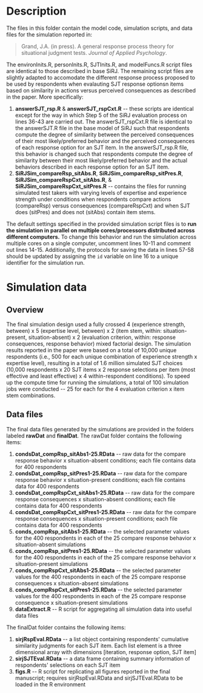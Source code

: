 # Description
The files in this folder contain the model code, simulation scripts, and data files for the simulation reported in: 
>Grand, J.A. (in press). A general response process theory for situational judgment tests. *Journal of Applied Psychology*. 

The environInits.R, personInits.R, SJTInits.R, and modelFuncs.R script files are identical to those described in base SiRJ. The remaining script files are slightly adapted to accomodate the different response process proposed to be used by respondents when evalauting SJT response optionsn items based on similarity in actions versus perceived consequences as described in the paper. More specifically:
1. **answerSJT_rsp.R** & **answerSJT_rspCxt.R** -- these scripts are identical except for the way in which Step 5 of the SiRJ evaluation process on lines 36-43 are carried out. The answerSJT_rspCxt.R file is identical to the answerSJT.R file in the base model of SiRJ such that respondents compute the degree of similarity between the perceived consequences of their most likely/preferred behavior and the perceived consequences of each response option for an SJT item. In the answerSJT_rsp.R file, this behavior is changed such that respondents compute the degree of similarity between their most likely/preferred behavior and the actual behaviors described in each response option for an SJT item. 
2. **SiRJSim_compareRsp_sitAbs.R**, **SiRJSim_compareRsp_sitPres.R**, **SiRJSim_compareRspCxt_sitAbs.R**, &  **SiRJSim_compareRspCxt_sitPres.R** -- contains the files for running simulated test takers with varying levels of expertise and experience strength under conditions when respondents compare actions (compareRsp) versus consequences (compareRspCxt) and when SJT does (sitPres) and does not (sitAbs) contain item stems.

The default settings specified in the provided simulation script files is to **run the simulation in parallel on multiple cores/processors distributed across different computers.** To change this behavior and run the simulation across multiple cores on a single computer, uncomment lines 10-11 and comment out lines 14-15. Additionally, the protocols for saving the data in lines 57-58 should be updated by assigning the `id` variable on line 16 to a unique identifier for the simulation run.

# Simulation data
## Overview
The final simulation design used a fully crossed 4 (experience strength, between) x 5 (expertise level, between) x 2 (item stem, within: situation-present, situation-absent) x 2 (evaluation criterion, within: response consequences, response behavior) mixed factorial design. The simulation results reported in the paper were based on a total of 10,000 unique respondents (i.e., 500 for each unique combination of experience strength x expertise level), resulting in a total of 1.6 million simulated SJT choices (10,000 respondents x 20 SJT items x 2 response selections per item (most effective and least effective) x 4 within-respondent conditions). To speed up the compute time for running the simulations, a total of 100 simulation jobs were conducted -- 25 for each for the 4 evaluation criterion x item stem combinations.
## Data files
The final data files generated by the simulations are provided in the folders labeled **rawDat** and **finalDat**. 
The rawDat folder contains the following items:
1. **condsDat_compRsp_sitAbs1-25.RData** -- raw data for the compare response behavior x situation-absent conditions; each file contains data for 400 respondents
2. **condsDat_compRsp_sitPres1-25.RData** -- raw data for the compare response behavior x situation-present conditions; each file contains data for 400 respondents
3. **condsDat_compRspCxt_sitAbs1-25.RData** -- raw data for the compare response consequences x situation-absent conditions; each file contains data for 400 respondents
4. **condsDat_compRspCxt_sitPres1-25.RData** -- raw data for the compare response consequences x situation-present conditions; each file contains data for 400 respondents
5. **conds_compRsp_sitAbs1-25.RData** -- the selected parameter values for the 400 respondents in each of the 25 compare response behavior x situation-absent simulations
6. **conds_compRsp_sitPres1-25.RData** -- the selected parameter values for the 400 respondents in each of the 25 compare response behavior x situation-present simulations
7. **conds_compRspCxt_sitAbs1-25.RData** -- the selected parameter values for the 400 respondents in each of the 25 compare response consequences x situation-absent simulations
8. **conds_compRspCxt_sitPres1-25.RData** -- the selected parameter values for the 400 respondents in each of the 25 compare response consequence x situation-present simulations
9. **dataExtract.R** -- R script for aggregating all simulation data into useful data files

The finalDat folder contains the following items:
1. **sirjRspEval.RData** -- a list object containing respondents' cumulative similarity judgments for each SJT item. Each list element is a three dimensional array with dimensions [iteration, response option, SJT item]
2. **sirjSJTEval.RData** -- a data frame containing summary information of respondents' selections on each SJT item
3. **figs.R** -- R script for replicating all figures reported in the final manuscript; requires sirjRspEval.RData and sirjSJTEval.RData to be loaded in the R environment
